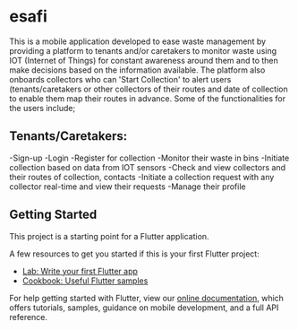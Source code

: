 # esafi
This is a mobile application developed to ease waste management by providing a platform to tenants and/or caretakers to monitor waste using IOT (Internet of Things) for constant awareness around them and to then make decisions based on the information available. The platform also onboards collectors who can 'Start Collection' to alert users (tenants/caretakers or other collectors of their routes and date of collection to enable them map their routes in advance.
Some of the functionalities for the users include;

## Tenants/Caretakers:
-Sign-up
-Login
-Register for collection
-Monitor their waste in bins
-Initiate collection based on data from IOT sensors
-Check and view collectors and their routes of collection, contacts
-Initiate a collection request with any collector real-time and view their requests
-Manage their profile


## Getting Started

This project is a starting point for a Flutter application.

A few resources to get you started if this is your first Flutter project:

- [Lab: Write your first Flutter app](https://flutter.dev/docs/get-started/codelab)
- [Cookbook: Useful Flutter samples](https://flutter.dev/docs/cookbook)

For help getting started with Flutter, view our
[online documentation](https://flutter.dev/docs), which offers tutorials,
samples, guidance on mobile development, and a full API reference.
